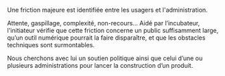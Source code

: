 Une friction majeure est identifiée entre les usagers et l'administration.

Attente, gaspillage, complexité, non-recours… Aidé par l’incubateur, l'initiateur vérifie que cette friction concerne un public suffisamment large, qu’un outil numérique pourrait la faire disparaître, et que les obstacles techniques sont surmontables.

Nous cherchons avec lui un soutien politique ainsi que celui d’une ou plusieurs administrations pour lancer la construction d’un produit.
